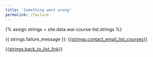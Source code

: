```yaml
---
title: 'Something went wrong'
permalink: /failure
---
```

<div style="grid-column: 2 / span 8">

<style> 
{% include wai-course-list/css/styles.css %}
main > header { grid-column: 2 / span 8; }
</style>

{% assign strings = site.data.wai-course-list.strings %}
<div class="result-status-message">
{{ strings.failure_message }}: <a href="mailto:group-wai-list-courses@w3.org?subject=Something%20went%20wrong">{{strings.contact_email_list_courses}}</a>
</div>

<a href="../course-list">{{strings.back_to_list_link}}</a>
</div>